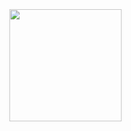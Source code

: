 
<div align="center">
  <img height="200" src="https://tenor.com/view/rodan-godzilla-rodan-godzilla-kaiju-monster-gif-21475323"  />
</div>

###
